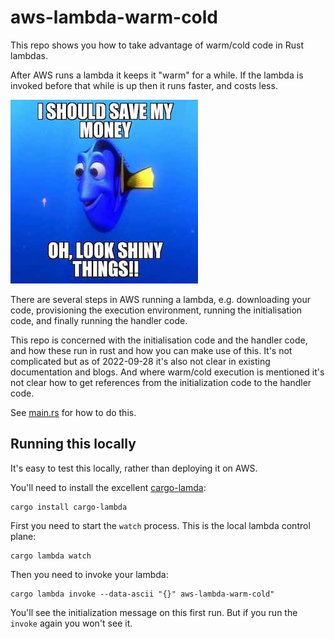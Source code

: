 # aws-lambda-warm-cold
This repo shows you how to take advantage of warm/cold code in Rust lambdas.

After AWS runs a lambda it keeps it "warm" for a while. If the lambda is invoked before that while is up then it runs faster, and costs less.

![Dory from the film Finding Nemo saying "I should save my money, oh look shiny things!"]( save_money.jpg )

There are several steps in AWS running a lambda, e.g. downloading your code, provisioning the execution environment, running the initialisation code, and finally running the handler code.

This repo is concerned with the initialisation code and the handler code, and how these run in rust and how you can make use of this. It's not complicated but as of 2022-09-28 it's also not clear in existing documentation and blogs. And where warm/cold execution is mentioned it's not clear how to get references from the initialization code to the handler code.

See [main.rs](https://github.com/jamescoleuk/aws-lambda-warm-cold/blob/main/src/main.rs) for how to do this.



## Running this locally

It's easy to test this locally, rather than deploying it on AWS.

You'll need to install the excellent [cargo-lamda](https://github.com/cargo-lambda/cargo-lambda):

```shell
cargo install cargo-lambda
```

First you need to start the `watch` process. This is the local lambda control plane:

```shell
cargo lambda watch
```

Then you need to invoke your lambda:
```shell
cargo lambda invoke --data-ascii "{}" aws-lambda-warm-cold"
```

You'll see the initialization message on this first run. But if you run the `invoke` again you won't see it.
